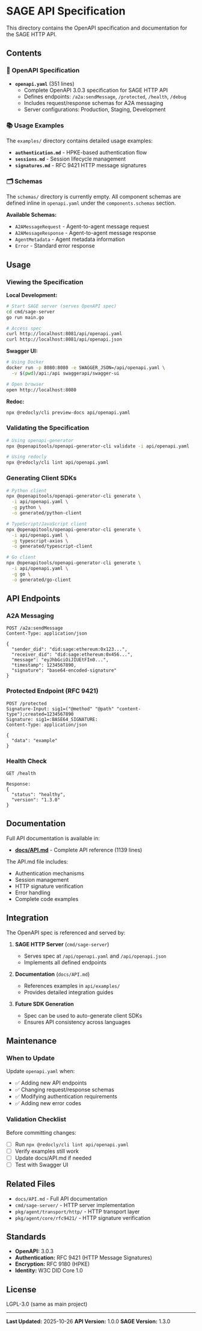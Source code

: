# SAGE API Specification

This directory contains the OpenAPI specification and documentation for the SAGE HTTP API.

## Contents

### 📄 OpenAPI Specification

- **`openapi.yaml`** (351 lines)
  - Complete OpenAPI 3.0.3 specification for SAGE HTTP API
  - Defines endpoints: `/a2a:sendMessage`, `/protected`, `/health`, `/debug`
  - Includes request/response schemas for A2A messaging
  - Server configurations: Production, Staging, Development

### 📚 Usage Examples

The `examples/` directory contains detailed usage examples:

- **`authentication.md`** - HPKE-based authentication flow
- **`sessions.md`** - Session lifecycle management
- **`signatures.md`** - RFC 9421 HTTP message signatures

### 🗂️ Schemas

The `schemas/` directory is currently empty. All component schemas are defined inline in `openapi.yaml` under the `components.schemas` section.

**Available Schemas:**
- `A2AMessageRequest` - Agent-to-agent message request
- `A2AMessageResponse` - Agent-to-agent message response
- `AgentMetadata` - Agent metadata information
- `Error` - Standard error response

## Usage

### Viewing the Specification

**Local Development:**
```bash
# Start SAGE server (serves OpenAPI spec)
cd cmd/sage-server
go run main.go

# Access spec
curl http://localhost:8081/api/openapi.yaml
curl http://localhost:8081/api/openapi.json
```

**Swagger UI:**
```bash
# Using Docker
docker run -p 8080:8080 -e SWAGGER_JSON=/api/openapi.yaml \
  -v $(pwd)/api:/api swaggerapi/swagger-ui

# Open browser
open http://localhost:8080
```

**Redoc:**
```bash
npx @redocly/cli preview-docs api/openapi.yaml
```

### Validating the Specification

```bash
# Using openapi-generator
npx @openapitools/openapi-generator-cli validate -i api/openapi.yaml

# Using redocly
npx @redocly/cli lint api/openapi.yaml
```

### Generating Client SDKs

```bash
# Python client
npx @openapitools/openapi-generator-cli generate \
  -i api/openapi.yaml \
  -g python \
  -o generated/python-client

# TypeScript/JavaScript client
npx @openapitools/openapi-generator-cli generate \
  -i api/openapi.yaml \
  -g typescript-axios \
  -o generated/typescript-client

# Go client
npx @openapitools/openapi-generator-cli generate \
  -i api/openapi.yaml \
  -g go \
  -o generated/go-client
```

## API Endpoints

### A2A Messaging

```http
POST /a2a:sendMessage
Content-Type: application/json

{
  "sender_did": "did:sage:ethereum:0x123...",
  "receiver_did": "did:sage:ethereum:0x456...",
  "message": "eyJhbGciOiJIUEtFIn0...",
  "timestamp": 1234567890,
  "signature": "base64-encoded-signature"
}
```

### Protected Endpoint (RFC 9421)

```http
POST /protected
Signature-Input: sig1=("@method" "@path" "content-type");created=1234567890
Signature: sig1=:BASE64_SIGNATURE:
Content-Type: application/json

{
  "data": "example"
}
```

### Health Check

```http
GET /health

Response:
{
  "status": "healthy",
  "version": "1.3.0"
}
```

## Documentation

Full API documentation is available in:
- **[docs/API.md](../docs/API.md)** - Complete API reference (1139 lines)

The API.md file includes:
- Authentication mechanisms
- Session management
- HTTP signature verification
- Error handling
- Complete code examples

## Integration

The OpenAPI spec is referenced and served by:

1. **SAGE HTTP Server** (`cmd/sage-server`)
   - Serves spec at `/api/openapi.yaml` and `/api/openapi.json`
   - Implements all defined endpoints

2. **Documentation** (`docs/API.md`)
   - References examples in `api/examples/`
   - Provides detailed integration guides

3. **Future SDK Generation**
   - Spec can be used to auto-generate client SDKs
   - Ensures API consistency across languages

## Maintenance

### When to Update

Update `openapi.yaml` when:
- ✅ Adding new API endpoints
- ✅ Changing request/response schemas
- ✅ Modifying authentication requirements
- ✅ Adding new error codes

### Validation Checklist

Before committing changes:
- [ ] Run `npx @redocly/cli lint api/openapi.yaml`
- [ ] Verify examples still work
- [ ] Update docs/API.md if needed
- [ ] Test with Swagger UI

## Related Files

- `docs/API.md` - Full API documentation
- `cmd/sage-server/` - HTTP server implementation
- `pkg/agent/transport/http/` - HTTP transport layer
- `pkg/agent/core/rfc9421/` - HTTP signature verification

## Standards

- **OpenAPI:** 3.0.3
- **Authentication:** RFC 9421 (HTTP Message Signatures)
- **Encryption:** RFC 9180 (HPKE)
- **Identity:** W3C DID Core 1.0

## License

LGPL-3.0 (same as main project)

---

**Last Updated:** 2025-10-26
**API Version:** 1.0.0
**SAGE Version:** 1.3.0
